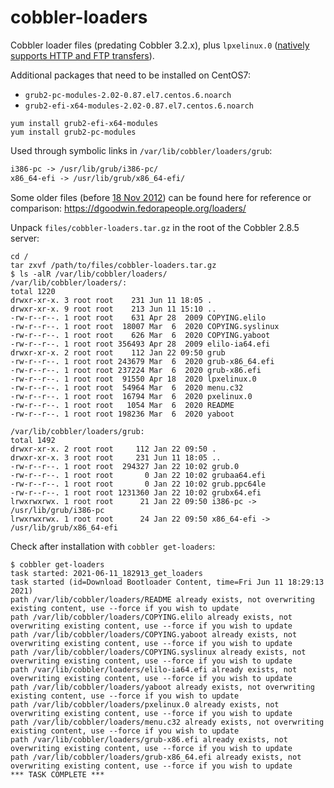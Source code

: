 # cobbler-loaders

Cobbler loader files (predating Cobbler 3.2.x), plus `lpxelinux.0` ([natively supports HTTP and FTP transfers](https://wiki.syslinux.org/wiki/index.php?title=PXELINUX#HTTP_and_FTP)).

Additional packages that need to be installed on CentOS7:

- `grub2-pc-modules-2.02-0.87.el7.centos.6.noarch`
- `grub2-efi-x64-modules-2.02-0.87.el7.centos.6.noarch`

```console
yum install grub2-efi-x64-modules
yum install grub2-pc-modules
```

Used through symbolic links in `/var/lib/cobbler/loaders/grub`:

```txt
i386-pc -> /usr/lib/grub/i386-pc/
x86_64-efi -> /usr/lib/grub/x86_64-efi/
```

Some older files (before [18 Nov 2012](https://github.com/cobbler/cobbler/pull/358/files)) can be found here for reference or comparison: <https://dgoodwin.fedorapeople.org/loaders/>


Unpack `files/cobbler-loaders.tar.gz` in the root of the Cobbler 2.8.5 server:

```console
cd /
tar zxvf /path/to/files/cobbler-loaders.tar.gz
$ ls -alR /var/lib/cobbler/loaders/
/var/lib/cobbler/loaders/:
total 1220
drwxr-xr-x. 3 root root    231 Jun 11 18:05 .
drwxr-xr-x. 9 root root    213 Jun 11 15:10 ..
-rw-r--r--. 1 root root    631 Apr 28  2009 COPYING.elilo
-rw-r--r--. 1 root root  18007 Mar  6  2020 COPYING.syslinux
-rw-r--r--. 1 root root    626 Mar  6  2020 COPYING.yaboot
-rw-r--r--. 1 root root 356493 Apr 28  2009 elilo-ia64.efi
drwxr-xr-x. 2 root root    112 Jan 22 09:50 grub
-rw-r--r--. 1 root root 243679 Mar  6  2020 grub-x86_64.efi
-rw-r--r--. 1 root root 237224 Mar  6  2020 grub-x86.efi
-rw-r--r--. 1 root root  91550 Apr 18  2020 lpxelinux.0
-rw-r--r--. 1 root root  54964 Mar  6  2020 menu.c32
-rw-r--r--. 1 root root  16794 Mar  6  2020 pxelinux.0
-rw-r--r--. 1 root root   1054 Mar  6  2020 README
-rw-r--r--. 1 root root 198236 Mar  6  2020 yaboot

/var/lib/cobbler/loaders/grub:
total 1492
drwxr-xr-x. 2 root root     112 Jan 22 09:50 .
drwxr-xr-x. 3 root root     231 Jun 11 18:05 ..
-rw-r--r--. 1 root root  294327 Jan 22 10:02 grub.0
-rw-r--r--. 1 root root       0 Jan 22 10:02 grubaa64.efi
-rw-r--r--. 1 root root       0 Jan 22 10:02 grub.ppc64le
-rw-r--r--. 1 root root 1231360 Jan 22 10:02 grubx64.efi
lrwxrwxrwx. 1 root root      21 Jan 22 09:50 i386-pc -> /usr/lib/grub/i386-pc
lrwxrwxrwx. 1 root root      24 Jan 22 09:50 x86_64-efi -> /usr/lib/grub/x86_64-efi
```

Check after installation with `cobbler get-loaders`:

```console
$ cobbler get-loaders
task started: 2021-06-11_182913_get_loaders
task started (id=Download Bootloader Content, time=Fri Jun 11 18:29:13 2021)
path /var/lib/cobbler/loaders/README already exists, not overwriting existing content, use --force if you wish to update
path /var/lib/cobbler/loaders/COPYING.elilo already exists, not overwriting existing content, use --force if you wish to update
path /var/lib/cobbler/loaders/COPYING.yaboot already exists, not overwriting existing content, use --force if you wish to update
path /var/lib/cobbler/loaders/COPYING.syslinux already exists, not overwriting existing content, use --force if you wish to update
path /var/lib/cobbler/loaders/elilo-ia64.efi already exists, not overwriting existing content, use --force if you wish to update
path /var/lib/cobbler/loaders/yaboot already exists, not overwriting existing content, use --force if you wish to update
path /var/lib/cobbler/loaders/pxelinux.0 already exists, not overwriting existing content, use --force if you wish to update
path /var/lib/cobbler/loaders/menu.c32 already exists, not overwriting existing content, use --force if you wish to update
path /var/lib/cobbler/loaders/grub-x86.efi already exists, not overwriting existing content, use --force if you wish to update
path /var/lib/cobbler/loaders/grub-x86_64.efi already exists, not overwriting existing content, use --force if you wish to update
*** TASK COMPLETE ***
```
